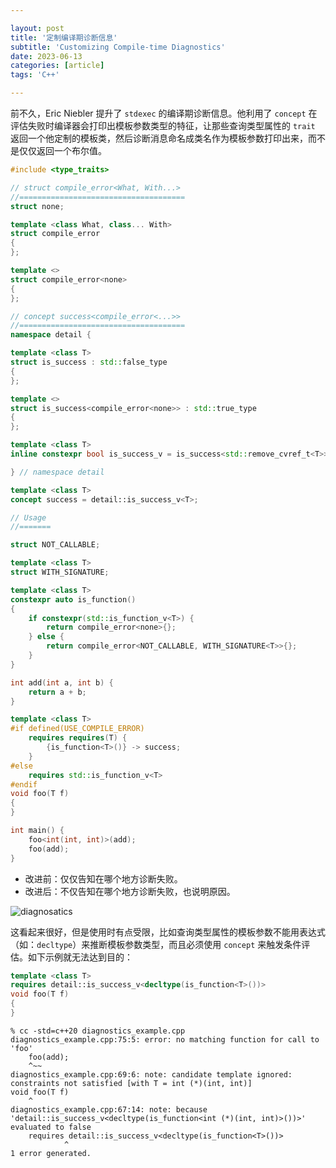```yaml
---

layout: post
title: '定制编译期诊断信息'
subtitle: 'Customizing Compile-time Diagnostics'
date: 2023-06-13
categories: [article]
tags: 'C++' 

---
```


前不久，Eric Niebler 提升了 `stdexec` 的编译期诊断信息。他利用了 `concept` 在评估失败时编译器会打印出模板参数类型的特征，让那些查询类型属性的 `trait` 返回一个他定制的模板类，然后诊断消息命名成类名作为模板参数打印出来，而不是仅仅返回一个布尔值。

```.cpp
#include <type_traits>

// struct compile_error<What, With...>
//=====================================
struct none;

template <class What, class... With>
struct compile_error
{
};

template <>
struct compile_error<none>
{
};

// concept success<compile_error<...>>
//=====================================
namespace detail {

template <class T>
struct is_success : std::false_type
{
};

template <>
struct is_success<compile_error<none>> : std::true_type
{
};

template <class T>
inline constexpr bool is_success_v = is_success<std::remove_cvref_t<T>>::value;

} // namespace detail

template <class T>
concept success = detail::is_success_v<T>;

// Usage
//=======

struct NOT_CALLABLE;

template <class T>
struct WITH_SIGNATURE;

template <class T>
constexpr auto is_function()
{
    if constexpr(std::is_function_v<T>) {
        return compile_error<none>{};
    } else {
        return compile_error<NOT_CALLABLE, WITH_SIGNATURE<T>>{};
    }
}

int add(int a, int b) {
    return a + b;
}

template <class T>
#if defined(USE_COMPILE_ERROR)
    requires requires(T) {
        {is_function<T>()} -> success;
    }
#else
    requires std::is_function_v<T>
#endif
void foo(T f)
{
}

int main() {
    foo<int(int, int)>(add);
    foo(add);
}
```

* 改进前：仅仅告知在哪个地方诊断失败。
* 改进后：不仅告知在哪个地方诊断失败，也说明原因。

![diagnosatics](https://yanminhui.github.io/assets/img/diagnosatics.png)

这看起来很好，但是使用时有点受限，比如查询类型属性的模板参数不能用表达式（如：`decltype`）来推断模板参数类型，而且必须使用 `concept` 来触发条件评估。如下示例就无法达到目的：

```.cpp
template <class T>
requires detail::is_success_v<decltype(is_function<T>())>
void foo(T f) 
{
}
```

    % cc -std=c++20 diagnostics_example.cpp
    diagnostics_example.cpp:75:5: error: no matching function for call to 'foo'
        foo(add);
        ^~~
    diagnostics_example.cpp:69:6: note: candidate template ignored: constraints not satisfied [with T = int (*)(int, int)]
    void foo(T f)
        ^
    diagnostics_example.cpp:67:14: note: because 'detail::is_success_v<decltype(is_function<int (*)(int, int)>())>' evaluated to false
        requires detail::is_success_v<decltype(is_function<T>())>
                ^
    1 error generated.